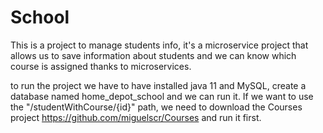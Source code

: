 # School
This is a project to manage students info, it's a microservice project that allows us to save information about students and we can know which course is assigned thanks to microservices.

to run the project we have to have installed java 11 and MySQL, create a database named home_depot_school and we can run it.
If  we want to use the "/studentWithCourse/{id}" path, we need to download the Courses project https://github.com/miguelscr/Courses and run it first.
